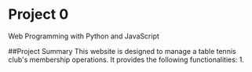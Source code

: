 # Project 0

Web Programming with Python and JavaScript

##Project Summary
This website is designed to manage a table tennis club's membership operations. It provides the following functionalities:
1.
